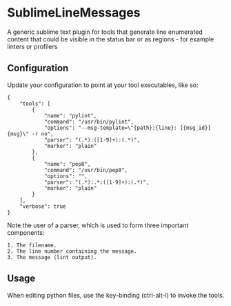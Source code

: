 SublimeLineMessages
===================

A generic sublime text plugin for tools that generate line enumerated content
that could be visible in the status bar or as regions - for example linters or
profilers

Configuration
-------------

Update your configuration to point at your tool executables, like so:

```
{
    "tools": [
        {
            "name": "pylint",
            "command": "/usr/bin/pylint",
            "options": "--msg-template=\"{path}:{line}: [{msg_id}] {msg}\" -r no",
            "parser": "(.*):([1-9]+):(.*)",
            "marker": "plain"
        },
        {
            "name": "pep8",
            "command": "/usr/bin/pep8",
            "options": "",
            "parser": "(.*):.*:([1-9]+):(.*)",
            "marker": "plain"
        }
    ],
    "verbose": true
}
```

Note the user of a parser, which is used to form three important components:

    1. The filename.
    2. The line number containing the message.
    3. The message (lint output).

Usage
-----

When editing python files, use the key-binding (ctrl-alt-l) to invoke the tools.

